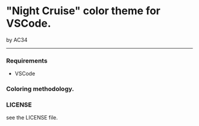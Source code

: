 # "Night Cruise" color theme for VSCode.

by AC34

---

### Requirements
 - VSCode

### Coloring methodology.

### LICENSE
see the LICENSE file.
